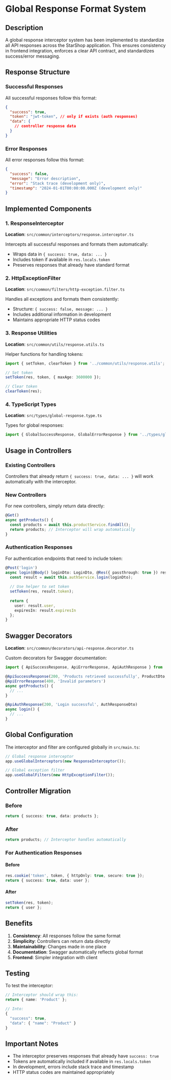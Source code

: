 # Global Response Format System

## Description

A global response interceptor system has been implemented to standardize all API responses across the StarShop application. This ensures consistency in frontend integration, enforces a clear API contract, and standardizes success/error messaging.

## Response Structure

### Successful Responses

All successful responses follow this format:

```json
{
  "success": true,
  "token": "jwt-token", // only if exists (auth responses)
  "data": {
    // controller response data
  }
}
```

### Error Responses

All error responses follow this format:

```json
{
  "success": false,
  "message": "Error description",
  "error": "Stack trace (development only)",
  "timestamp": "2024-01-01T00:00:00.000Z (development only)"
}
```

## Implemented Components

### 1. ResponseInterceptor

**Location**: `src/common/interceptors/response.interceptor.ts`

Intercepts all successful responses and formats them automatically:

- Wraps data in `{ success: true, data: ... }`
- Includes token if available in `res.locals.token`
- Preserves responses that already have standard format

### 2. HttpExceptionFilter

**Location**: `src/common/filters/http-exception.filter.ts`

Handles all exceptions and formats them consistently:

- Structure: `{ success: false, message: ... }`
- Includes additional information in development
- Maintains appropriate HTTP status codes

### 3. Response Utilities

**Location**: `src/common/utils/response.utils.ts`

Helper functions for handling tokens:

```typescript
import { setToken, clearToken } from '../common/utils/response.utils';

// Set token
setToken(res, token, { maxAge: 3600000 });

// Clear token
clearToken(res);
```

### 4. TypeScript Types

**Location**: `src/types/global-response.type.ts`

Types for global responses:

```typescript
import { GlobalSuccessResponse, GlobalErrorResponse } from '../types/global-response.type';
```

## Usage in Controllers

### Existing Controllers

Controllers that already return `{ success: true, data: ... }` will work automatically with the interceptor.

### New Controllers

For new controllers, simply return data directly:

```typescript
@Get()
async getProducts() {
  const products = await this.productService.findAll();
  return products; // Interceptor will wrap automatically
}
```

### Authentication Responses

For authentication endpoints that need to include token:

```typescript
@Post('login')
async login(@Body() loginDto: LoginDto, @Res({ passthrough: true }) res: Response) {
  const result = await this.authService.login(loginDto);
  
  // Use helper to set token
  setToken(res, result.token);
  
  return {
    user: result.user,
    expiresIn: result.expiresIn
  };
}
```

## Swagger Decorators

**Location**: `src/common/decorators/api-response.decorator.ts`

Custom decorators for Swagger documentation:

```typescript
import { ApiSuccessResponse, ApiErrorResponse, ApiAuthResponse } from '../common/decorators/api-response.decorator';

@ApiSuccessResponse(200, 'Products retrieved successfully', ProductDto, true)
@ApiErrorResponse(400, 'Invalid parameters')
async getProducts() {
  // ...
}

@ApiAuthResponse(200, 'Login successful', AuthResponseDto)
async login() {
  // ...
}
```

## Global Configuration

The interceptor and filter are configured globally in `src/main.ts`:

```typescript
// Global response interceptor
app.useGlobalInterceptors(new ResponseInterceptor());

// Global exception filter
app.useGlobalFilters(new HttpExceptionFilter());
```

## Controller Migration

### Before
```typescript
return { success: true, data: products };
```

### After
```typescript
return products; // Interceptor handles automatically
```

### For Authentication Responses

#### Before
```typescript
res.cookie('token', token, { httpOnly: true, secure: true });
return { success: true, data: user };
```

#### After
```typescript
setToken(res, token);
return { user };
```

## Benefits

1. **Consistency**: All responses follow the same format
2. **Simplicity**: Controllers can return data directly
3. **Maintainability**: Changes made in one place
4. **Documentation**: Swagger automatically reflects global format
5. **Frontend**: Simpler integration with client

## Testing

To test the interceptor:

```typescript
// Interceptor should wrap this:
return { name: 'Product' };

// Into:
{
  "success": true,
  "data": { "name": "Product" }
}
```

## Important Notes

- The interceptor preserves responses that already have `success: true`
- Tokens are automatically included if available in `res.locals.token`
- In development, errors include stack trace and timestamp
- HTTP status codes are maintained appropriately
